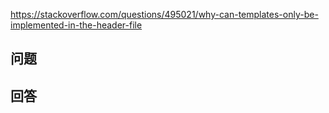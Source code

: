 <https://stackoverflow.com/questions/495021/why-can-templates-only-be-implemented-in-the-header-file>

## 问题



## 回答
